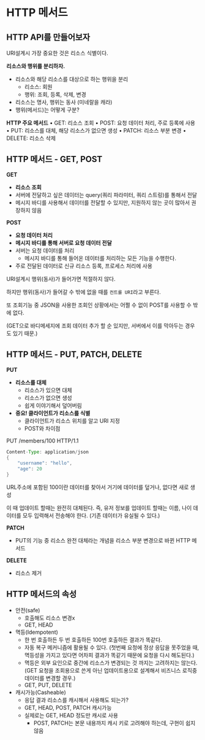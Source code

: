 # HTTP 메서드

## HTTP API를 만들어보자

URI설계시 가장 중요한 것은 리소스 식별이다.

**리소스와 행위를 분리하자.**

- 리소스와 해당 리소스를 대상으로 하는 행위을 분리
    - 리소스: 회원
    - 행위: 조회, 등록, 삭제, 변경
- 리소스는 명사, 행위는 동사 (미네랄을 캐라)
- 행위(메서드)는 어떻게 구분?

**HTTP 주요 메서드**
• GET: 리소스 조회
• POST: 요청 데이터 처리, 주로 등록에 사용
• PUT: 리소스를 대체, 해당 리소스가 없으면 생성
• PATCH: 리소스 부분 변경
• DELETE: 리소스 삭제

## HTTP 메서드 - GET, POST

**GET**

- **리소스 조회**
- 서버에 전달하고 싶은 데이터는 query(쿼리 파라미터, 쿼리 스트링)를 통해서 전달
- 메시지 바디를 사용해서 데이터를 전달할 수 있지만, 지원하지 않는 곳이 많아서 권장하지 않음

**POST**

- **요청 데이터 처리**
- **메시지 바디를 통해 서버로 요청 데이터 전달**
- 서버는 요청 데이터를 처리
    - 메시지 바디를 통해 들어온 데이터를 처리하는 모든 기능을 수행한다.
- 주로 전달된 데이터로 신규 리소스 등록, 프로세스 처리에 사용

URI설계시 행위(동사)가 들어가면 적절하지 않다.

하지만 행위(동사)가 들어갈 수 밖에 없을 때를 `컨트롤 URI`라고 부른다.

또 조회기능 중 JSON을 사용한 조회인 상황에서는 어쩔 수 없이 POST를 사용할 수 밖에 없다.

(GET으로 바디메세지에 조회 데이터 추가 할 순 있지만, 서버에서 이를 막아두는 경우도 있기 때문.)

## HTTP 메서드 - PUT, PATCH, DELETE

**PUT**

- **리소스를 대체**
    - 리소스가 있으면 대체
    - 리소스가 없으면 생성
    - 쉽게 이야기해서 덮어버림
- **중요! 클라이언트가 리소스를 식별**
    - 클라이언트가 리소스 위치를 알고 URI 지정
    - POST와 차이점

PUT /members/100 HTTP/1.1

```java
Content-Type: application/json
{
	"username": "hello",
	"age": 20
}
```

URL주소에 포함된 100이란 데이터를 찾아서 거기에 데이터를 덮거나, 없다면 새로 생성

이 때 업데이트 할때는 완전히 대체된다. 즉, 유저 정보를 업데이트 할때는 이름, 나이 데이터를 모두 입력해서 전송해야 한다. (기존 데이터가 유실될 수 있다.)

**PATCH**

- PUT의 기능 중 리소스 완전 대체라는 개념을 리소스 부분 변경으로 바뀐 HTTP 메서드

**DELETE**

- 리소스 제거

## HTTP 메서드의 속성

- 안전(safe)
    - 호출해도 리소스 변경x
    - GET, HEAD
- 멱등(Idempotent)
    - 한 번 호출하든 두 번 호출하든 100번 호출하든 결과가 똑같다.
    - 자동 복구 메커니즘에 활용될 수 있다. (첫번째 요청에 정상 응답을 못주었을 때, 멱등성을 가지고 있다면 어차피 결과가 똑같기 때문에 요청을 다시 해도된다.)
    - 멱등은 외부 요인으로 중간에 리소스가 변경되는 것 까지는 고려하지는 않는다. (GET 요청을 조회용으로 쓴게 아닌 업데이트용으로 설계해서 비즈니스 로직중 데이터를 변경할 경우.)
    - GET, PUT, DELETE
- 캐시가능(Casheable)
    - 응답 결과 리소스를 캐시해서 사용해도 되는가?
    - GET, HEAD, POST, PATCH 캐시가능
    - 실제로는 GET, HEAD 정도만 캐시로 사용
        - POST, PATCH는 본문 내용까지 캐시 키로 고려해야 하는데, 구현이 쉽지 않음
